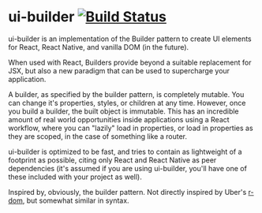 ui-builder [![Build Status](https://travis-ci.org/mbullington/ui-builder.svg?branch=master)](https://travis-ci.org/mbullington/ui-builder)
===

ui-builder is an implementation of the Builder pattern to create UI elements for
React, React Native, and vanilla DOM (in the future).

When used with React, Builders provide beyond a suitable replacement for JSX,
but also a new paradigm that can be used to supercharge your application.

A builder, as specified by the builder pattern, is completely mutable. You
can change it's properties, styles, or children at any time. However, once you
build a builder, the built object is immutable. This has an incredible amount
of real world opportunities inside applications using a React workflow, where
you can "lazily" load in properties, or load in properties as they are scoped,
in the case of something like a router.

ui-builder is optimized to be fast, and tries to contain as lightweight of a
footprint as possible, citing only React and React Native as peer dependencies
(it's assumed if you are using ui-builder, you'll have one of these included
with your project as well).

Inspired by, obviously, the builder pattern. Not directly inspired by Uber's
[r-dom](https://github.com/uber/r-dom), but somewhat similar in syntax.
